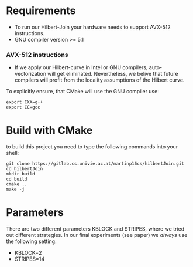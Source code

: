 # Requirements

- To run our Hilbert-Join your hardware needs to support AVX-512 instructions.
- GNU compiler version >= 5.1
 
### AVX-512 instructions

- If we apply our Hilbert-curve in Intel or GNU compilers, auto-vectorization will get eliminated. Nevertheless, we belive that future compilers will profit from the locality assumptions of the Hilbert curve.

To explicitly ensure, that CMake will use the GNU compiler use:

```{bash, engine='sh'}
export CXX=g++
export CC=gcc
```

# Build with CMake

to build this project you need to type the following commands into your shell:

```{bash, engine='sh'}
git clone https://gitlab.cs.univie.ac.at/martinp16cs/hilbertJoin.git
cd hilbertJoin
mkdir build
cd build
cmake ..
make -j
```

# Parameters

There are two different parameters KBLOCK and STRIPES, where we tried out different strategies. 
In our final experiments (see paper) we _always_ use the following setting:

- KBLOCK=2
- STRIPES=14

